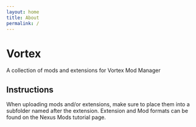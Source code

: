 ```yaml
---
layout: home
title: About
permalink: /
---
```


# Vortex
A collection of mods and extensions for Vortex Mod Manager

## Instructions

When uploading mods and/or extensions, make sure to place them into a subfolder named after the extension. Extension and Mod formats can be found on the Nexus Mods tutorial page.
